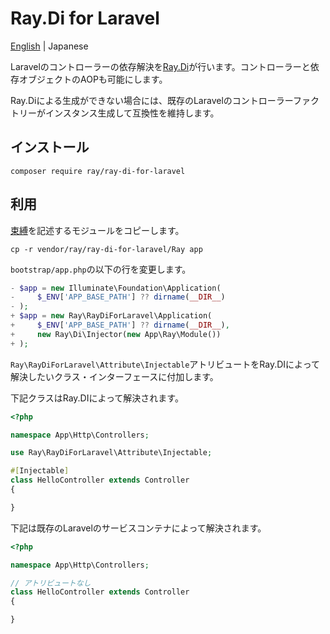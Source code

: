 # Ray.Di for Laravel

[English](README.md) | Japanese

Laravelのコントローラーの依存解決を[Ray.Di](https://ray-di.github.io/manuals/1.0/en/index.html)が行います。コントローラーと依存オブジェクトのAOPも可能にします。

Ray.Diによる生成ができない場合には、既存のLaravelのコントローラーファクトリーがインスタンス生成して互換性を維持します。

## インストール

```
composer require ray/ray-di-for-laravel
```

## 利用

[束縛](https://ray-di.github.io/manuals/1.0/ja/bindings.html)を記述するモジュールをコピーします。

```
cp -r vendor/ray/ray-di-for-laravel/Ray app
```

`bootstrap/app.php`の以下の行を変更します。

```php
- $app = new Illuminate\Foundation\Application(
-     $_ENV['APP_BASE_PATH'] ?? dirname(__DIR__)
- );
+ $app = new Ray\RayDiForLaravel\Application(
+     $_ENV['APP_BASE_PATH'] ?? dirname(__DIR__),
+     new Ray\Di\Injector(new App\Ray\Module())
+ );
```

`Ray\RayDiForLaravel\Attribute\Injectable`アトリビュートをRay.DIによって解決したいクラス・インターフェースに付加します。

下記クラスはRay.DIによって解決されます。
```php
<?php

namespace App\Http\Controllers;

use Ray\RayDiForLaravel\Attribute\Injectable;

#[Injectable]
class HelloController extends Controller
{

}
```

下記は既存のLaravelのサービスコンテナによって解決されます。
```php
<?php

namespace App\Http\Controllers;

// アトリビュートなし
class HelloController extends Controller
{

}
```

